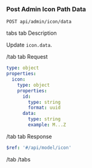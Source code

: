 ### Post Admin Icon Path Data

```
POST api/admin/icon/data
```

tabs
tab Description

Update `icon.data`.

/tab
tab Request

```yaml
type: object
properties:
  icon:
    type: object
    properties:
      id:
        type: string
        format: uuid
      data:
        type: string
        example: M...Z
```

/tab
tab Response

```yaml
$ref: '#/api/model/icon'
```

/tab
/tabs